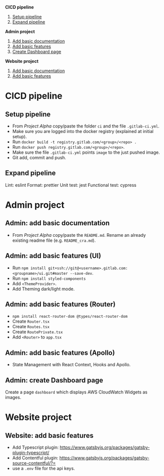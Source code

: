 
**CICD pipeline**
1. [Setup pipeline](#setup-pipeline)
2. [Expand pipeline](#expand-pipeline)

**Admin project**
1. [Add basic documentation](#admin-add-basic-documentation)
2. [Add basic features](#admin-add-basic-features)
3. [Create Dashboard page](#admin-create-dashboard-page)

**Website project**
1. [Add basic documentation](#website-add-basic-documentation)
2. [Add basic features](#website-add-basic-features)

# CICD pipeline

## Setup pipeline
- From *Project Alpha* copy/paste the folder `ci` and the file `.gitlab-ci.yml`.
- Make sure you are logged into the docker registry (explained at initial setup).
- Run `docker build -t registry.gitlab.com/<group>/<repo> .`
- Run `docker push registry.gitlab.com/<group>/<repo>`.
- Make sure the file `.gitlab-ci.yml` points `image` to the just pushed image.
- Git add, commit and push.

## Expand pipeline
Lint: eslint
Format: prettier
Unit test: jest
Functional test: cypress

# Admin project

## Admin: add basic documentation
- From *Project Alpha* copy/paste the `README.md`. Rename an already existing readme file (e.g. `README_cra.md`).

## Admin: add basic features (UI)
- Run `npm install git+ssh://git@<username>.gitlab.com:<groupname>/ui.git#master --save-dev`.
- Run `npm install styled-components`
- Add `<ThemeProvider>`.
- Add Theming dark/light mode.

## Admin: add basic features (Router)
- `npm install react-router-dom @types/react-router-dom`
- Create `Router.tsx`
- Create `Routes.tsx`
- Create `RoutePrivate.tsx`
- Add `<Router>` to `app.tsx`

## Admin: add basic features (Apollo)
- State Management with React Context, Hooks and Apollo.

## Admin: create Dashboard page
Create a page `dashboard` which displays AWS CloudWatch Widgets as images.

# Website project

## Website: add basic features
- Add Typescript plugin: https://www.gatsbyjs.org/packages/gatsby-plugin-typescript/
- Add Contentful plugin: https://www.gatsbyjs.org/packages/gatsby-source-contentful/?=
- use a `.env` file for the api keys.
